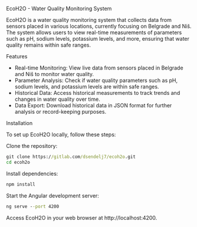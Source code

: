 EcoH2O - Water Quality Monitoring System

EcoH2O is a water quality monitoring system that collects data from sensors placed in various locations, currently focusing on Belgrade and Niš. The system allows users to view real-time measurements of parameters such as pH, sodium levels, potassium levels, and more, ensuring that water quality remains within safe ranges.

Features

- Real-time Monitoring: View live data from sensors placed in Belgrade and Niš to monitor water quality.
- Parameter Analysis: Check if water quality parameters such as pH, sodium levels, and potassium levels are within safe ranges.
- Historical Data: Access historical measurements to track trends and changes in water quality over time.
- Data Export: Download historical data in JSON format for further analysis or record-keeping purposes.

Installation

To set up EcoH2O locally, follow these steps:

Clone the repository:

```cmd
git clone https://gitlab.com/dsendelj7/ecoh2o.git
cd ecoh2o
```

Install dependencies:

```cmd
npm install
```

Start the Angular development server:

```cmd
ng serve --port 4200
```

Access EcoH2O in your web browser at http://localhost:4200.
